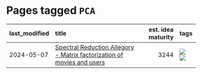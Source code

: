 # Pages tagged `PCA`

|last_modified|title|est. idea maturity|tags
|:---|:---|---:|:---|
|2024-05-07|[Spectral Reduction Allegory - Matrix factorization of movies and users](../pca_opus.md)|3244|[![](https://img.shields.io/badge/tag-PCA-dce8fa)](../tags/PCA.md) [![](https://img.shields.io/badge/tag-publication-96f12e)](../tags/publication.md)|